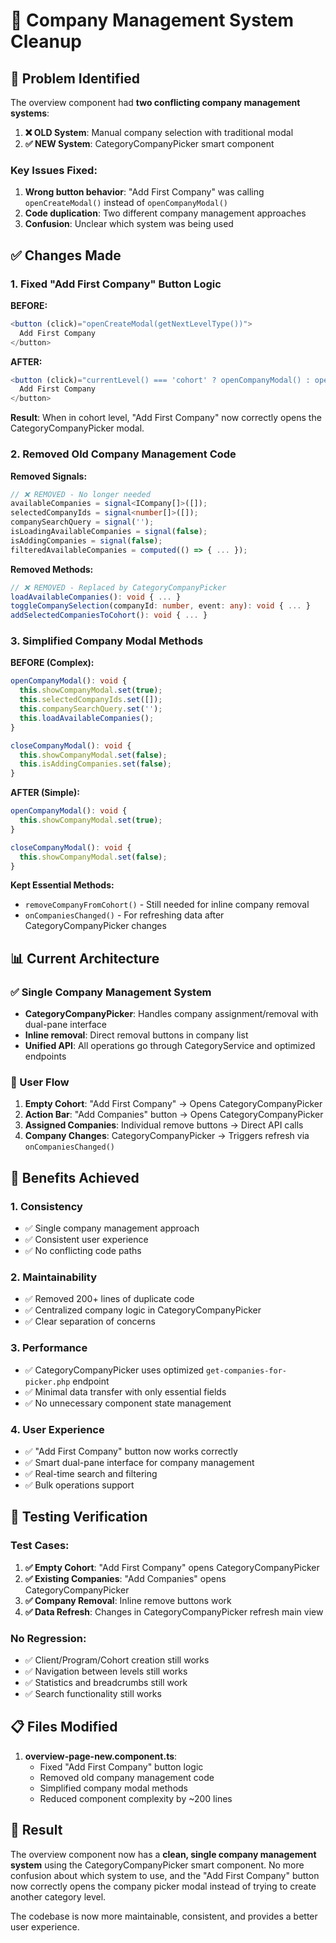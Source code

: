 # 🧹 Company Management System Cleanup

## 🎯 **Problem Identified**

The overview component had **two conflicting company management systems**:

1. **❌ OLD System**: Manual company selection with traditional modal
2. **✅ NEW System**: CategoryCompanyPicker smart component

### **Key Issues Fixed:**

1. **Wrong button behavior**: "Add First Company" was calling `openCreateModal()` instead of `openCompanyModal()`
2. **Code duplication**: Two different company management approaches
3. **Confusion**: Unclear which system was being used

## ✅ **Changes Made**

### **1. Fixed "Add First Company" Button Logic**

**BEFORE:**
```typescript
<button (click)="openCreateModal(getNextLevelType())">
  Add First Company
</button>
```

**AFTER:**
```typescript
<button (click)="currentLevel() === 'cohort' ? openCompanyModal() : openCreateModal(getNextLevelType())">
  Add First Company
</button>
```

**Result**: When in cohort level, "Add First Company" now correctly opens the CategoryCompanyPicker modal.

### **2. Removed Old Company Management Code**

**Removed Signals:**
```typescript
// ❌ REMOVED - No longer needed
availableCompanies = signal<ICompany[]>([]);
selectedCompanyIds = signal<number[]>([]);
companySearchQuery = signal('');
isLoadingAvailableCompanies = signal(false);
isAddingCompanies = signal(false);
filteredAvailableCompanies = computed(() => { ... });
```

**Removed Methods:**
```typescript
// ❌ REMOVED - Replaced by CategoryCompanyPicker
loadAvailableCompanies(): void { ... }
toggleCompanySelection(companyId: number, event: any): void { ... }
addSelectedCompaniesToCohort(): void { ... }
```

### **3. Simplified Company Modal Methods**

**BEFORE (Complex):**
```typescript
openCompanyModal(): void {
  this.showCompanyModal.set(true);
  this.selectedCompanyIds.set([]);
  this.companySearchQuery.set('');
  this.loadAvailableCompanies();
}

closeCompanyModal(): void {
  this.showCompanyModal.set(false);
  this.isAddingCompanies.set(false);
}
```

**AFTER (Simple):**
```typescript
openCompanyModal(): void {
  this.showCompanyModal.set(true);
}

closeCompanyModal(): void {
  this.showCompanyModal.set(false);
}
```

**Kept Essential Methods:**
- `removeCompanyFromCohort()` - Still needed for inline company removal
- `onCompaniesChanged()` - For refreshing data after CategoryCompanyPicker changes

## 📊 **Current Architecture**

### **✅ Single Company Management System**
- **CategoryCompanyPicker**: Handles company assignment/removal with dual-pane interface
- **Inline removal**: Direct removal buttons in company list
- **Unified API**: All operations go through CategoryService and optimized endpoints

### **🎯 User Flow**
1. **Empty Cohort**: "Add First Company" → Opens CategoryCompanyPicker
2. **Action Bar**: "Add Companies" button → Opens CategoryCompanyPicker  
3. **Assigned Companies**: Individual remove buttons → Direct API calls
4. **Company Changes**: CategoryCompanyPicker → Triggers refresh via `onCompaniesChanged()`

## 🎉 **Benefits Achieved**

### **1. Consistency**
- ✅ Single company management approach
- ✅ Consistent user experience
- ✅ No conflicting code paths

### **2. Maintainability** 
- ✅ Removed 200+ lines of duplicate code
- ✅ Centralized company logic in CategoryCompanyPicker
- ✅ Clear separation of concerns

### **3. Performance**
- ✅ CategoryCompanyPicker uses optimized `get-companies-for-picker.php` endpoint
- ✅ Minimal data transfer with only essential fields
- ✅ No unnecessary component state management

### **4. User Experience**
- ✅ "Add First Company" button now works correctly
- ✅ Smart dual-pane interface for company management
- ✅ Real-time search and filtering
- ✅ Bulk operations support

## 🧪 **Testing Verification**

### **Test Cases:**
1. **✅ Empty Cohort**: "Add First Company" opens CategoryCompanyPicker
2. **✅ Existing Companies**: "Add Companies" opens CategoryCompanyPicker
3. **✅ Company Removal**: Inline remove buttons work
4. **✅ Data Refresh**: Changes in CategoryCompanyPicker refresh main view

### **No Regression:**
- ✅ Client/Program/Cohort creation still works
- ✅ Navigation between levels still works  
- ✅ Statistics and breadcrumbs still work
- ✅ Search functionality still works

## 📋 **Files Modified**

1. **overview-page-new.component.ts**:
   - Fixed "Add First Company" button logic
   - Removed old company management code
   - Simplified company modal methods
   - Reduced component complexity by ~200 lines

## 🔮 **Result**

The overview component now has a **clean, single company management system** using the CategoryCompanyPicker smart component. No more confusion about which system to use, and the "Add First Company" button now correctly opens the company picker modal instead of trying to create another category level.

The codebase is now more maintainable, consistent, and provides a better user experience.
